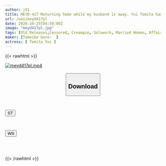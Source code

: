 ```yaml
---
author: j91
title: MEYD-417 Returning home while my husband is away. Yui Tomita had an affair with her childhood friend whom she met by chance for 2 nights and 3 days, repeatedly kissing her immorally and continuing to shake her hips even though she was cumming.
url: /was/meyd417pl
date: 2020-10-25T04:59:00Z
image: "meyd417pl.jpg"
tags: [Old Releases,Censored, Creampie, Solowork, Married Woman, Affair, Hot Spring, Kiss	]
maker: [Tameike Goro-  ]
actress: [ Tomita Yui ]
---
```



{{< rawhtml >}}

<div class="video" data-videoid="ogOKD8832acJwg9">
    <a href="javascript:;">
        <img src="/was/meyd417pl/meyd417pl.jpg" width="WIDTH" height="HEIGHT" alt="meyd417pl.mp4" loading="lazy">
    </a>
</div>

<script type="text/javascript" src="https://j91.asia/asset/on-demand-st.js"></script>

<br>
  <link rel="stylesheet" href="https://j91.asia/asset/bs5.css">
  
  <center>
  <button class="btn btn-primary" type="button" data-bs-toggle="collapse" data-bs-target=".multi-collapse" aria-expanded="false" aria-controls="multiCollapseExample1 multiCollapseExample2"><h2>Download</h2></button></center>
</p>
<div class="row">
  <div class="col">
    <div class="collapse multi-collapse" id="multiCollapseExample1">
      <div class="card card-body">
	      	      <br>
<div class="buttons">  
<p><a href="https://streamtape.to/v/ogOKD8832acJwg9" target="_blank"><button class="btn-hover color-3"><i class="fa fa-download"></i> ST</button></a></p></div>
    </div>
  </div>
</div>
  <div class="col">
    <div class="collapse multi-collapse" id="multiCollapseExample2">
      <div class="card card-body">
	      <br>
<div class="buttons">
<p><a href="https://wolfstream.tv/mqhr21azn9ax" target="_blank"><button class="btn-hover color-8"><i class="fa fa-download"></i> WS</button></a></p></div>
<br><br>
      </div>
    </div>
  </div>
</div>

{{< /rawhtml >}}